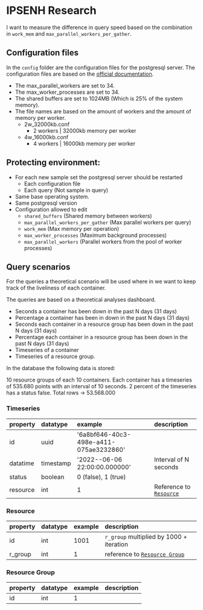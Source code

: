 # IPSENH Research
I want to measure the difference in query speed based on the combination in `work_mem` and `max_parallel_workers_per_gather`.

## Configuration files
In the `config` folder are the configuration files for the postgresql server. The configuration files are based on the [official documentation](https://www.postgresql.org/docs/12/runtime-config-resource.html).
- The max_parallel_workers are set to 34.
- The max_worker_processes are set to 34.
- The shared buffers are set to 1024MB (Which is 25% of the system memory).
- The file names are based on the amount of workers and the amount of memory per worker.
  - 2w_32000kb.conf
    - 2 workers | 32000kb memory per worker
  - 4w_16000kb.conf
    - 4 workers | 16000kb memory per worker



## Protecting environment:
- For each new sample set the postgresql server should be restarted
  - Each configuration file
  - Each query (Not sample in query)
- Same base operating system.
- Same postgresql version
- Configuration allowed to edit
  - `shared_buffers` (Shared memory between workers) 
  - `max_parallel_workers_per_gather` (Max parallel workers per query)
  - `work_mem` (Max memory per operation)
  - `max_worker_processes` (Maximum background processes)
  - `max_parallel_workers` (Parallel workers from the pool of worker processes)


## Query scenarios
For the queries a theoretical scenario will be used where in we want to keep track of the liveliness of each container.

The queries are based on a theoretical analyses dashboard. 

- Seconds a container has been down in the past N days (31 days)
- Percentage a container has been in down in the past N days (31 days)
- Seconds each container in a resource group has been down in the past N days (31 days)
- Percentage each container in a resource group has been down in the past N days (31 days)
- Timeseries of a container
- Timeseries of a resource group.

In the database the following data is stored:

10 resource groups of each 10 containers. Each container has a timeseries of 535.680 points with an interval of 10 seconds. 2 percent of the timeseries has a status false.
Total rows -> 53.568.000


### Timeseries

| property | datatype  | example                                | description                          |
|:---------|:----------|:---------------------------------------|:-------------------------------------|
| id       | uuid      | '6a8bf646-40c3-498e-a411-075ae3232860' |                                      |
| datatime | timestamp | '2022--06-06 22:00:00.000000'          | Interval of N seconds                |
| status   | boolean   | 0 (false), 1 (true)                    |                                      |
| resource | int       | 1                                      | Reference to [`Resource`](#resource) |

### Resource

| property | datatype | example | description                                      | 
|:---------|:---------|:--------|:-------------------------------------------------|
| id       | int      | 1001    | `r_group` multiplied by 1000 + iteration         |
| r_group  | int      | 1       | reference to [`Resource Group`](#resource-group) |

### Resource Group

| property | datatype | example | description | 
|:---------|:---------|:--------|:------------|
| id       | int      | 1       |             |